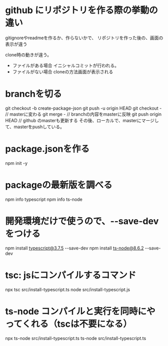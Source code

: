 # github にリポジトリを作る際の挙動の違い

gitignoreやreadmeを作るか、作らないかで、
リポジトリを作った後の、画面の表示が違う

clone時の動きが違う。

- ファイルがある場合
イニシャルコミットが行われる。
- ファイルがない場合
cloneの方法画面が表示される


# branchを切る
git checkout -b create-package-json
git push -u origin HEAD
git checkout - // masterに変わる
git merge - // branchの内容をmasterに反映
git push origin HEAD // github のmasterも更新する
その後、ローカルで、masterにマージして、masterをpushしている。


# package.jsonを作る
npm init -y

# packageの最新版を調べる
npm info typescript
npm info ts-node

# 開発環境だけで使うので、--save-devをつける
npm install typescript@3.7.5 --save-dev
npm install ts-node@8.6.2 --save-dev

# tsc: jsにコンパイルするコマンド
npx tsc src/install-typescript.ts
node src/install-typescript.js

# ts-node コンパイルと実行を同時にやってくれる（tscは不要になる）
npx ts-node src/install-typescript.ts
ts-node src/install-typescript.ts



